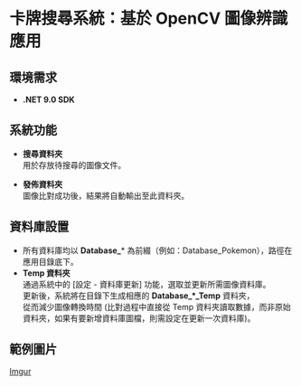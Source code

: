 # 卡牌搜尋系統：基於 OpenCV 圖像辨識應用

## 環境需求

- **.NET 9.0 SDK**

## 系統功能

- **搜尋資料夾**  
  用於存放待搜尋的圖像文件。

- **發佈資料夾**  
  圖像比對成功後，結果將自動輸出至此資料夾。

## 資料庫設置

- 所有資料庫均以 **Database_*** 為前綴（例如：Database_Pokemon），路徑在應用目錄底下。
- **Temp 資料夾**  
  通過系統中的 [設定 - 資料庫更新] 功能，選取並更新所需圖像資料庫。  
  更新後，系統將在目錄下生成相應的 **Database_*_Temp** 資料夾，  
  從而減少圖像轉換時間 (比對過程中直接從 Temp 資料夾讀取數據，而非原始資料夾，如果有要新增資料庫圖檔，則需設定在更新一次資料庫)。

## 範例圖片

[Imgur](https://imgur.com/fGcQZR4)
